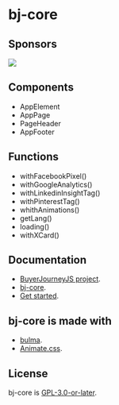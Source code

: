 # bj-core

## Sponsors
[<img src="https://www.conference.com.mx/web/image/website/3/logo/Conference?unique=cb769b7">](https://www.conference.com.mx/comercializacion-digital)

## Components
- AppElement
- AppPage
- PageHeader
- AppFooter

## Functions
- withFacebookPixel()
- withGoogleAnalytics()
- withLinkedinInsightTag()
- withPinterestTag()
- whithAnimations()
- getLang()
- loading()
- withXCard()

## Documentation 
- [BuyerJourneyJS project](https://buyerjourney.ninja/).
- [bj-core](https://buyerjourney.ninja/core).
- [Get started](https://buyerjourney.ninja/get-started).

## bj-core is made with
- [bulma](https://bulma.io/).
- [Animate.css](https://animate.style/).

## License
bj-core is [GPL-3.0-or-later](./LICENSE).